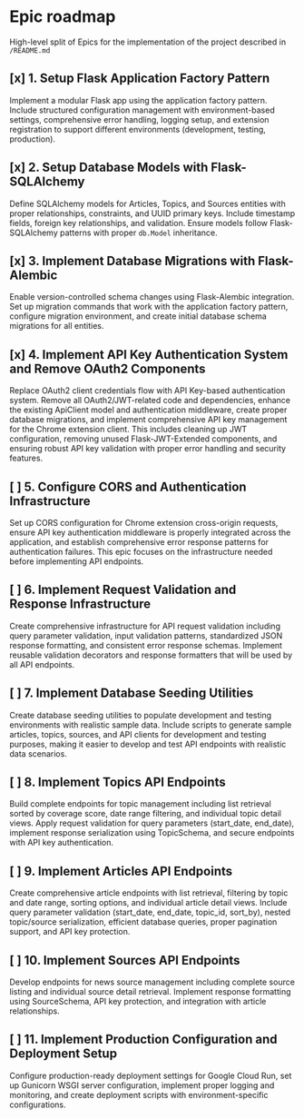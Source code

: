 # Epic roadmap

High-level split of Epics for the implementation of the project described in `/README.md`

## [x] 1. Setup Flask Application Factory Pattern
Implement a modular Flask app using the application factory pattern. Include structured configuration management with environment-based settings, comprehensive error handling, logging setup, and extension registration to support different environments (development, testing, production).

## [x] 2. Setup Database Models with Flask-SQLAlchemy
Define SQLAlchemy models for Articles, Topics, and Sources entities with proper relationships, constraints, and UUID primary keys. Include timestamp fields, foreign key relationships, and validation. Ensure models follow Flask-SQLAlchemy patterns with proper `db.Model` inheritance.

## [x] 3. Implement Database Migrations with Flask-Alembic
Enable version-controlled schema changes using Flask-Alembic integration. Set up migration commands that work with the application factory pattern, configure migration environment, and create initial database schema migrations for all entities.

## [x] 4. Implement API Key Authentication System and Remove OAuth2 Components
Replace OAuth2 client credentials flow with API Key-based authentication system. Remove all OAuth2/JWT-related code and dependencies, enhance the existing ApiClient model and authentication middleware, create proper database migrations, and implement comprehensive API key management for the Chrome extension client. This includes cleaning up JWT configuration, removing unused Flask-JWT-Extended components, and ensuring robust API key validation with proper error handling and security features.

## [ ] 5. Configure CORS and Authentication Infrastructure
Set up CORS configuration for Chrome extension cross-origin requests, ensure API key authentication middleware is properly integrated across the application, and establish comprehensive error response patterns for authentication failures. This epic focuses on the infrastructure needed before implementing API endpoints.

## [ ] 6. Implement Request Validation and Response Infrastructure  
Create comprehensive infrastructure for API request validation including query parameter validation, input validation patterns, standardized JSON response formatting, and consistent error response schemas. Implement reusable validation decorators and response formatters that will be used by all API endpoints.

## [ ] 7. Implement Database Seeding Utilities
Create database seeding utilities to populate development and testing environments with realistic sample data. Include scripts to generate sample articles, topics, sources, and API clients for development and testing purposes, making it easier to develop and test API endpoints with realistic data scenarios.

## [ ] 8. Implement Topics API Endpoints
Build complete endpoints for topic management including list retrieval sorted by coverage score, date range filtering, and individual topic detail views. Apply request validation for query parameters (start_date, end_date), implement response serialization using TopicSchema, and secure endpoints with API key authentication.

## [ ] 9. Implement Articles API Endpoints  
Create comprehensive article endpoints with list retrieval, filtering by topic and date range, sorting options, and individual article detail views. Include query parameter validation (start_date, end_date, topic_id, sort_by), nested topic/source serialization, efficient database queries, proper pagination support, and API key protection.

## [ ] 10. Implement Sources API Endpoints
Develop endpoints for news source management including complete source listing and individual source detail retrieval. Implement response formatting using SourceSchema, API key protection, and integration with article relationships.

## [ ] 11. Implement Production Configuration and Deployment Setup
Configure production-ready deployment settings for Google Cloud Run, set up Gunicorn WSGI server configuration, implement proper logging and monitoring, and create deployment scripts with environment-specific configurations. 